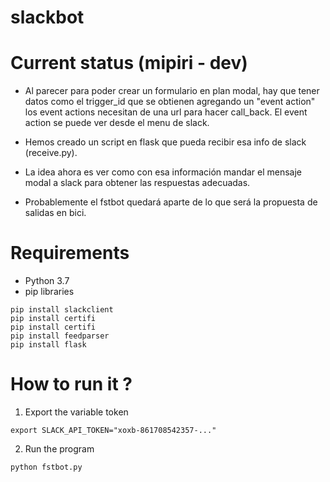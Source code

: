 # slackbot


# Current status (mipiri - dev)

- Al parecer para poder crear un formulario en plan modal, hay que tener datos como el trigger_id que se obtienen agregando un "event action" los event actions necesitan de una url para hacer call_back. El event action se puede ver desde el menu de slack.

- Hemos creado un script en flask que pueda recibir esa info de slack (receive.py).

- La idea ahora es ver como con esa información mandar el mensaje modal a slack para obtener las respuestas adecuadas.

- Probablemente el fstbot quedará aparte de lo que será la propuesta de salidas en bici.



# Requirements

- Python 3.7
- pip libraries

```
pip install slackclient
pip install certifi
pip install certifi
pip install feedparser
pip install flask

```

# How to run it ?

1. Export the variable token

``` 
export SLACK_API_TOKEN="xoxb-861708542357-..."
```
2. Run the program

``` 
python fstbot.py
```